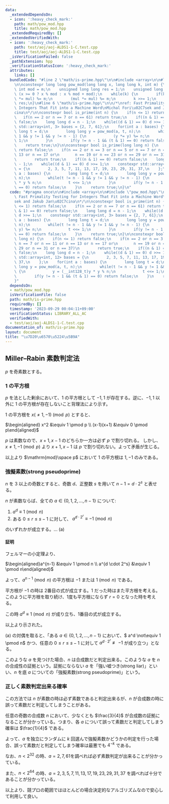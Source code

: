 ```yaml
---
data:
  _extendedDependsOn:
  - icon: ':heavy_check_mark:'
    path: math/pow_mod.hpp
    title: math/pow_mod.hpp
  _extendedRequiredBy: []
  _extendedVerifiedWith:
  - icon: ':heavy_check_mark:'
    path: test/aoj/aoj-ALDS1-1-C.test.cpp
    title: test/aoj/aoj-ALDS1-1-C.test.cpp
  _isVerificationFailed: false
  _pathExtension: hpp
  _verificationStatusIcon: ':heavy_check_mark:'
  attributes:
    links: []
  bundledCode: "#line 2 \"math/is-prime.hpp\"\n\n#include <array>\n\n#line 2 \"math/pow_mod.hpp\"\
    \n\nconstexpr long long pow_mod(long long x, long long k, int m) {\n    unsigned\
    \ int mod = m;\n    unsigned long long res = 1;\n    unsigned long long mul =\
    \ (x >= 0 ? x % mod : x % mod + mod);\n    while(k) {\n        if(k & 1) (res\
    \ *= mul) %= m;\n        (mul *= mul) %= m;\n        k >>= 1;\n    }\n    return\
    \ res;\n}\n#line 6 \"math/is-prime.hpp\"\n\n/*\nref: Fast Primality Testing for\
    \ Integers That Fit into a Machine Word\nMichal Fori\u02C7sek and Jakub Jan\u02C7\
    cina\n*/\n\nconstexpr bool is_prime(int n) {\n    if(n <= 1) return false;\n \
    \   if(n == 2 or n == 7 or n == 61) return true;\n    if((n & 1) == 0) return\
    \ false;\n    long long d = n - 1;\n    while((d & 1) == 0) d >>= 1;\n    constexpr\
    \ std::array<int, 3> bases = {2, 7, 61};\n    for(int a : bases) {\n        long\
    \ long t = d;\n        long long y = pow_mod(a, t, n);\n        while(t != n -\
    \ 1 && y != 1 && y != n - 1) {\n            (y *= y) %= n;\n            t <<=\
    \ 1;\n        }\n        if(y != n - 1 && (t & 1) == 0) return false;\n    }\n\
    \    return true;\n}\n\nconstexpr bool is_prime(long long n) {\n    if(n <= 1)\
    \ return false;\n    if(n == 2 or n == 3 or n == 5 or n == 7 or n == 11 or n ==\
    \ 13 or n == 17 or\n       n == 19 or n == 23 or n == 29 or n == 31 or n == 37)\n\
    \        return true;\n    if((n & 1) == 0) return false;\n    long long d = n\
    \ - 1;\n    while((d & 1) == 0) d >>= 1;\n    constexpr std::array<int, 12> bases\
    \ = {\n        2, 3, 5, 7, 11, 13, 17, 19, 23, 29, 31, 37,\n    };\n    for(int\
    \ a : bases) {\n        long long t = d;\n        long long y = pow_mod(a, t,\
    \ n);\n        while(t != n - 1 && y != 1 && y != n - 1) {\n            y = (__int128_t)y\
    \ * y % n;\n            t <<= 1;\n        }\n        if(y != n - 1 && (t & 1)\
    \ == 0) return false;\n    }\n    return true;\n}\n"
  code: "#pragma once\n\n#include <array>\n\n#include \"pow_mod.hpp\"\n\n/*\nref:\
    \ Fast Primality Testing for Integers That Fit into a Machine Word\nMichal Fori\u02C7\
    sek and Jakub Jan\u02C7cina\n*/\n\nconstexpr bool is_prime(int n) {\n    if(n\
    \ <= 1) return false;\n    if(n == 2 or n == 7 or n == 61) return true;\n    if((n\
    \ & 1) == 0) return false;\n    long long d = n - 1;\n    while((d & 1) == 0)\
    \ d >>= 1;\n    constexpr std::array<int, 3> bases = {2, 7, 61};\n    for(int\
    \ a : bases) {\n        long long t = d;\n        long long y = pow_mod(a, t,\
    \ n);\n        while(t != n - 1 && y != 1 && y != n - 1) {\n            (y *=\
    \ y) %= n;\n            t <<= 1;\n        }\n        if(y != n - 1 && (t & 1)\
    \ == 0) return false;\n    }\n    return true;\n}\n\nconstexpr bool is_prime(long\
    \ long n) {\n    if(n <= 1) return false;\n    if(n == 2 or n == 3 or n == 5 or\
    \ n == 7 or n == 11 or n == 13 or n == 17 or\n       n == 19 or n == 23 or n ==\
    \ 29 or n == 31 or n == 37)\n        return true;\n    if((n & 1) == 0) return\
    \ false;\n    long long d = n - 1;\n    while((d & 1) == 0) d >>= 1;\n    constexpr\
    \ std::array<int, 12> bases = {\n        2, 3, 5, 7, 11, 13, 17, 19, 23, 29, 31,\
    \ 37,\n    };\n    for(int a : bases) {\n        long long t = d;\n        long\
    \ long y = pow_mod(a, t, n);\n        while(t != n - 1 && y != 1 && y != n - 1)\
    \ {\n            y = (__int128_t)y * y % n;\n            t <<= 1;\n        }\n\
    \        if(y != n - 1 && (t & 1) == 0) return false;\n    }\n    return true;\n\
    }"
  dependsOn:
  - math/pow_mod.hpp
  isVerificationFile: false
  path: math/is-prime.hpp
  requiredBy: []
  timestamp: '2023-09-29 00:04:11+09:00'
  verificationStatus: LIBRARY_ALL_AC
  verifiedWith:
  - test/aoj/aoj-ALDS1-1-C.test.cpp
documentation_of: math/is-prime.hpp
layout: document
title: "\u7D20\u6570\u5224\u5B9A"
---
```


## Miller–Rabin 素数判定法

$p$ を奇素数とする。

### $1$ の平方根

$p$ を法とした剰余において、$1$ の平方根として $-1,1$ が存在する。逆に、$-1,1$ 以外に $1$ の平方根が存在しないこと背理法により示す。

$1$ の平方根を $x (\neq 1,-1) \pmod p$ とすると、

$\begin{aligned} x^2 &\equiv 1 \pmod p \\ (x-1)(x+1) &\equiv 0 \pmod p\end{aligned}$

$p$ は素数なので、$x+1,x-1$ のどちらか一方は必ず $p$ で割り切れる。
しかし、$x \neq 1,-1 \pmod p$ より $x+1,x-1$ は $p$ で割り切れない。よって矛盾が生じる。

以上より $\mathrm{mod}\space p$ において $1$ の平方根は $1, -1$ のみである。

### 強擬素数(strong pseudoprime)

$n$ を $3$ 以上の奇数とすると、奇数 $d$、正整数 $s$ を用いて $n-1 = d \cdot 2^s$ と表せる。 

$n$ が素数ならば、全ての $a \in \{0,1,2,...,n-1\}$ について:

1. $a^d \equiv 1 \pmod n$
2. ある $0 \leq r \leq s-1$ に対して、 $a^{d \cdot 2^r} \equiv -1 \pmod n$

のいずれかが成立する。... (a)

#### 証明
フェルマーの小定理より、

$\begin{aligned}a^{n-1} &\equiv 1 \pmod n \\ a^{d \cdot 2^s} &\equiv 1 \pmod n\end{aligned}$

よって、$a^{n-1} \pmod n$ の平方根は $-1$ または $1 \pmod n$ である。

平方根が $-1$ の時は 2番目の式が成立する。$1$ だった時はまた平方根を考える。このように平方根を取り続け、1度も平方根にならず $r=0$ となった時を考える。

この時 $a^d \equiv 1 \pmod n$ が成り立ち、1番目の式が成立する。

以上より示された。

(a) の対偶を取ると、「ある $a \in \{0,1,2,...,n-1\}$ において、$ a^d \not\equiv 1 \pmod n$ かつ、任意の $0 \leq r \leq s-1$ に対して $a^{d \cdot 2^r} \not\equiv -1$ が成り立つ」となる。

このような $a$ を見つけた場合、$n$ は合成数だと判定出来る。このような $a$ を $n$ の合成性の証拠という。証拠にならない $a$ を「強い嘘つき(strong liar)」といい、$n$ を底 $a$ についての「強擬素数(strong pseudoprime)」という。

### 正しく素数判定出来る確率

この方法では $n$ が素数の時は必ず素数であると判定出来るが、$n$ が合成数の時に誤って素数だと判定してしまうことがある。

任意の奇数の合成数 $n$ において、少なくとも $\frac{3}{4}$ が合成数の証拠になることが分かっている。つまり、各 $a$ について誤って素数だと判定してしまう確率は $\frac{1}{4}$ である。

よって、$a$ を独立にランダムに $k$ 回選んで強擬素数かどうかの判定を行った場合、誤って素数だと判定してしまう確率は最悪でも $4^{-k}$ である。

なお、$n < 2^{32}$ の時、$a=2,7,61$を調べれば必ず素数判定が出来ることが分かっている。

また、$n < 2^{64}$ の時、$a=2, 3, 5, 7, 11, 13, 17, 19, 23, 29, 31, 37$ を調べれば十分であることが分かっている。

以上より、競プロの範囲ではほとんどの場合決定的なアルゴリズムなので安心して利用して良い。
